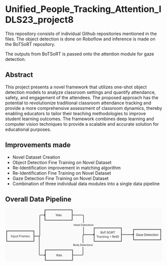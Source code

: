 # Unified_People_Tracking_Attention_IDLS23_project8

This repository consists of individual Github repositories mentioned in the files.
The object detection is done on Roboflow and inference is made on the BoTSoRT repository.

The outputs from BoTSoRT is passed onto the attention module for gaze detection.
 
## Abstract
This project presents a novel framework that utilizes one-shot object detection models to analyze classroom settings and quantify attendance, safety, and engagement of the attendees. The proposed approach has the potential to revolutionize traditional classroom attendance tracking and provide a more comprehensive assessment of classroom dynamics, thereby enabling educators to tailor their teaching methodologies to improve student learning outcomes. The framework combines deep learning and computer vision techniques to provide a scalable and accurate solution for educational purposes.

## Improvements made

- Novel Dataset Creation
- Object Detection Fine Training on Novel Dataset
- Re-Identification improvement in matching algorithm
- Re-Identification Fine Training on Novel Dataset
- Gaze Detection Fine Training on Novel Dataset
- Combination of three individual data modules into a single data pipeline

## Overall Data Pipeline

<p align="center"><img src="assets/pipeline old.png"/></p>


